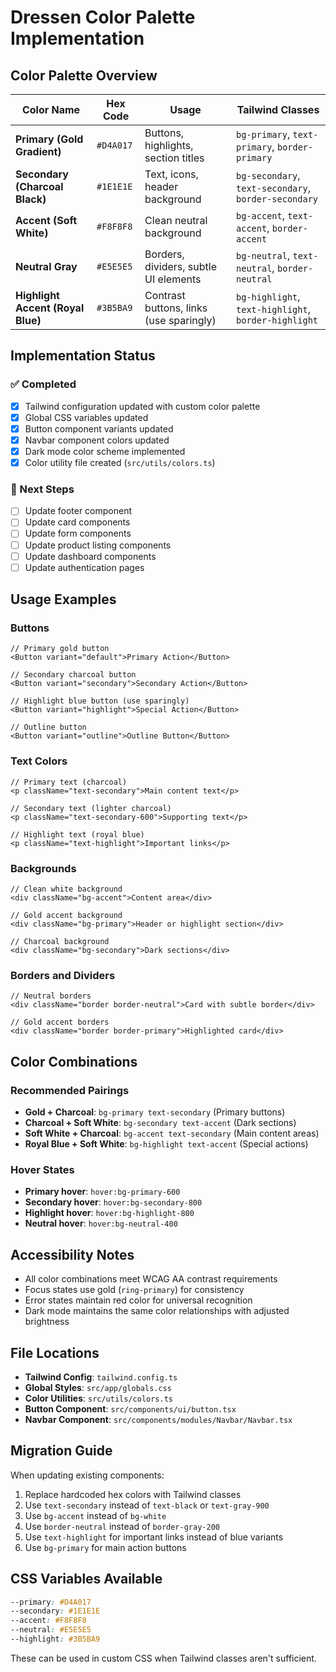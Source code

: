 # Dressen Color Palette Implementation

## Color Palette Overview

| Color Name | Hex Code | Usage | Tailwind Classes |
|------------|----------|-------|------------------|
| **Primary (Gold Gradient)** | `#D4A017` | Buttons, highlights, section titles | `bg-primary`, `text-primary`, `border-primary` |
| **Secondary (Charcoal Black)** | `#1E1E1E` | Text, icons, header background | `bg-secondary`, `text-secondary`, `border-secondary` |
| **Accent (Soft White)** | `#F8F8F8` | Clean neutral background | `bg-accent`, `text-accent`, `border-accent` |
| **Neutral Gray** | `#E5E5E5` | Borders, dividers, subtle UI elements | `bg-neutral`, `text-neutral`, `border-neutral` |
| **Highlight Accent (Royal Blue)** | `#3B5BA9` | Contrast buttons, links (use sparingly) | `bg-highlight`, `text-highlight`, `border-highlight` |

## Implementation Status

### ✅ Completed
- [x] Tailwind configuration updated with custom color palette
- [x] Global CSS variables updated
- [x] Button component variants updated
- [x] Navbar component colors updated
- [x] Dark mode color scheme implemented
- [x] Color utility file created (`src/utils/colors.ts`)

### 🔄 Next Steps
- [ ] Update footer component
- [ ] Update card components
- [ ] Update form components
- [ ] Update product listing components
- [ ] Update dashboard components
- [ ] Update authentication pages

## Usage Examples

### Buttons
```tsx
// Primary gold button
<Button variant="default">Primary Action</Button>

// Secondary charcoal button  
<Button variant="secondary">Secondary Action</Button>

// Highlight blue button (use sparingly)
<Button variant="highlight">Special Action</Button>

// Outline button
<Button variant="outline">Outline Button</Button>
```

### Text Colors
```tsx
// Primary text (charcoal)
<p className="text-secondary">Main content text</p>

// Secondary text (lighter charcoal)
<p className="text-secondary-600">Supporting text</p>

// Highlight text (royal blue)
<p className="text-highlight">Important links</p>
```

### Backgrounds
```tsx
// Clean white background
<div className="bg-accent">Content area</div>

// Gold accent background
<div className="bg-primary">Header or highlight section</div>

// Charcoal background
<div className="bg-secondary">Dark sections</div>
```

### Borders and Dividers
```tsx
// Neutral borders
<div className="border border-neutral">Card with subtle border</div>

// Gold accent borders
<div className="border border-primary">Highlighted card</div>
```

## Color Combinations

### Recommended Pairings
- **Gold + Charcoal**: `bg-primary text-secondary` (Primary buttons)
- **Charcoal + Soft White**: `bg-secondary text-accent` (Dark sections)
- **Soft White + Charcoal**: `bg-accent text-secondary` (Main content areas)
- **Royal Blue + Soft White**: `bg-highlight text-accent` (Special actions)

### Hover States
- **Primary hover**: `hover:bg-primary-600`
- **Secondary hover**: `hover:bg-secondary-800`
- **Highlight hover**: `hover:bg-highlight-800`
- **Neutral hover**: `hover:bg-neutral-400`

## Accessibility Notes

- All color combinations meet WCAG AA contrast requirements
- Focus states use gold (`ring-primary`) for consistency
- Error states maintain red color for universal recognition
- Dark mode maintains the same color relationships with adjusted brightness

## File Locations

- **Tailwind Config**: `tailwind.config.ts`
- **Global Styles**: `src/app/globals.css`
- **Color Utilities**: `src/utils/colors.ts`
- **Button Component**: `src/components/ui/button.tsx`
- **Navbar Component**: `src/components/modules/Navbar/Navbar.tsx`

## Migration Guide

When updating existing components:

1. Replace hardcoded hex colors with Tailwind classes
2. Use `text-secondary` instead of `text-black` or `text-gray-900`
3. Use `bg-accent` instead of `bg-white`
4. Use `border-neutral` instead of `border-gray-200`
5. Use `text-highlight` for important links instead of blue variants
6. Use `bg-primary` for main action buttons

## CSS Variables Available

```css
--primary: #D4A017
--secondary: #1E1E1E  
--accent: #F8F8F8
--neutral: #E5E5E5
--highlight: #3B5BA9
```

These can be used in custom CSS when Tailwind classes aren't sufficient.